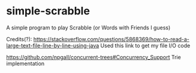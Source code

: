 # simple-scrabble
A simple program to play Scrabble (or Words with Friends I guess)

Credits(?):
https://stackoverflow.com/questions/5868369/how-to-read-a-large-text-file-line-by-line-using-java
Used this link to get my file I/O code

https://github.com/npgall/concurrent-trees#Concurrency_Support
Trie implementation
